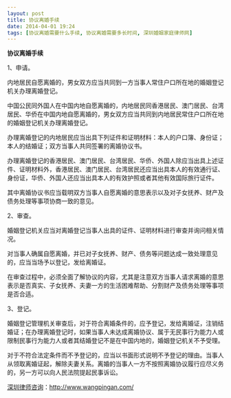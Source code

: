 ```yaml
---
layout: post
title: 协议离婚手续
date: 2014-04-01 19:24
tags: [协议离婚需要什么手续, 协议离婚需要多长时间, 深圳婚姻家庭律师网]
---
```

<strong>协议离婚手续</strong>

1、申请。

内地居民自愿离婚的，男女双方应当共同到一方当事人常住户口所在地的婚姻登记机关办理离婚登记。

中国公民同外国人在中国内地自愿离婚的，内地居民同香港居民、澳门居民、台湾居民、华侨在中国内地自愿离婚的，男女双方应当共同到内地居民常住户口所在地的婚姻登记机关办理离婚登记。

办理离婚登记的内地居民应当出具下列证件和证明材料：本人的户口簿、身份证；本人的结婚证；双方当事人共同签署的离婚协议书。

办理离婚登记的香港居民、澳门居民、台湾居民、华侨、外国人除应当出具上述证件、证明材料外，香港居民、澳门居民、台湾居民还应当出具本人的有效通行证、身份证，华侨、外国人还应当出具本人的有效护照或者其他有效国际旅行证件。

其中离婚协议书应当载明双方当事人自愿离婚的意思表示以及对子女抚养、财产及债务处理等事项协商一致的意见。

2、审查。

婚姻登记机关应当对离婚登记当事人出具的证件、证明材料进行审查并询问相关情况。

对当事人确属自愿离婚，并已对子女抚养、财产、债务等问题达成一致处理意见的，应当当场予以登记，发给离婚证。

在审查过程中，必须全面了解协议的内容，尤其是注意双方当事人请求离婚的意思表示是否真实、子女抚养、夫妻一方的生活困难帮助、分割财产及债务处理等事项是否合适。

3、登记。

婚姻登记管理机关审查后，对于符合离婚条件的，应予登记，发给离婚证，注销结婚证；在办理离婚登记时，如果当事人未达成离婚协议、属于无民事行为能力人或限制民事行为能力人或者其结婚登记不是在中国内地的，婚姻登记机关不予受理。

对于不符合法定条件而不予登记的，应当以书面形式说明不予登记的理由。当事人从领取离婚证起，解除夫妻关系。离婚的当事人一方不按照离婚协议履行应尽义务的，另一方可以向人民法院提起民事诉讼。


<a href="http://www.wangpingan.com/">深圳律师咨询</a>：<a href="http://www.wangpingan.com/">http://www.wangpingan.com/</a>

